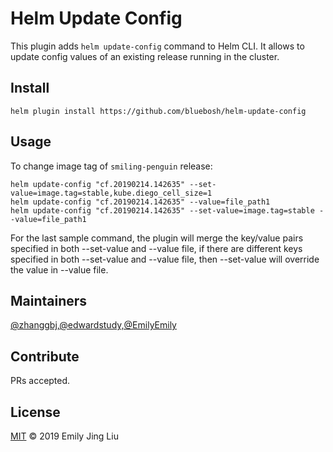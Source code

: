 # Helm Update Config

This plugin adds `helm update-config` command to Helm CLI. It allows to update config values of an existing release running in the cluster.

## Install

```
helm plugin install https://github.com/bluebosh/helm-update-config
```

## Usage

To change image tag of `smiling-penguin` release:

```
helm update-config "cf.20190214.142635" --set-value=image.tag=stable,kube.diego_cell_size=1
helm update-config "cf.20190214.142635" --value=file_path1
helm update-config "cf.20190214.142635" --set-value=image.tag=stable --value=file_path1
```

For the last sample command, the plugin will merge the key/value pairs specified in both --set-value and --value file, if there are different keys specified in both --set-value and --value file, then --set-value will override the value in --value file.


## Maintainers

[@zhanggbj,@edwardstudy,@EmilyEmily](https://github.com/bluebosh)

## Contribute

PRs accepted.

## License

[MIT](LICENSE) © 2019 Emily Jing Liu 
